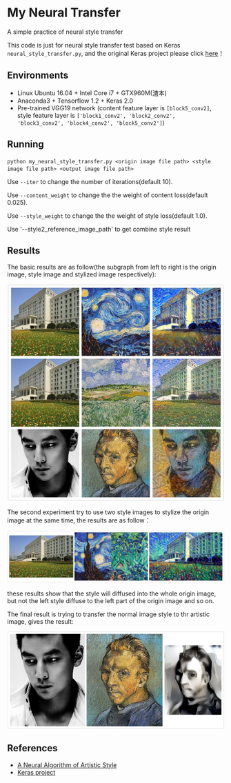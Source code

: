 # My Neural Transfer
A simple practice of neural style transfer

This code is just for neural style transfer test based on Keras `neural_style_transfer.py`,
and the original Keras project please click [here](https://github.com/keras-team/keras)！

## Environments

- Linux Ubuntu 16.04 + Intel Core i7 + GTX960M(渣本)
- Anaconda3 + Tensorflow 1.2 + Keras 2.0
- Pre-trained VGG19 network (content feature layer is `[block5_conv2]`, style feature layer 
is `['block1_conv2', 'block2_conv2', 'block3_conv2', 'block4_conv2', 'block5_conv2']`)

## Running

`python my_neural_style_transfer.py <origin image file path> <style image file path> <output image file path>`

Use `--iter` to change the number of iterations(default 10).

Use `--content_weight` to change the the weight of content loss(default 0.025).

Use `--style_weight` to change the the weight of style loss(default 1.0).

Use '--style2_reference_image_path' to get combine style result

## Results

The basic results are as follow(the subgraph from left to right is the origin image, style image and 
stylized image respectively):

![Basic Results](imgs/output/basic_results.jpg)

The second experiment try to use two style images to stylize the origin image at the same time,
the results are as follow：

![Combine Results](imgs/output/combine_results.jpg)

these results show that the style will diffused into the whole origin image, but not 
the left style diffuse to the left part of the origin image and so on.

The final result is trying to transfer the normal image style to thr artistic image, gives the result:

![Convert Results](imgs/output/convert_results.jpg)

## References

- [A Neural Algorithm of Artistic Style](https://arxiv.org/pdf/1508.06576v2.pdf)
- [Keras project](https://github.com/keras-team/keras)



